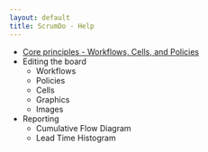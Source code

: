 ```yaml
---
layout: default
title: ScrumDo - Help
---
```


- [Core principles - Workflows, Cells, and Policies](core.html)
- Editing the board
  - Workflows
  - Policies
  - Cells
  - Graphics
  - Images
- Reporting
  - Cumulative Flow Diagram
  - Lead Time Histogram
